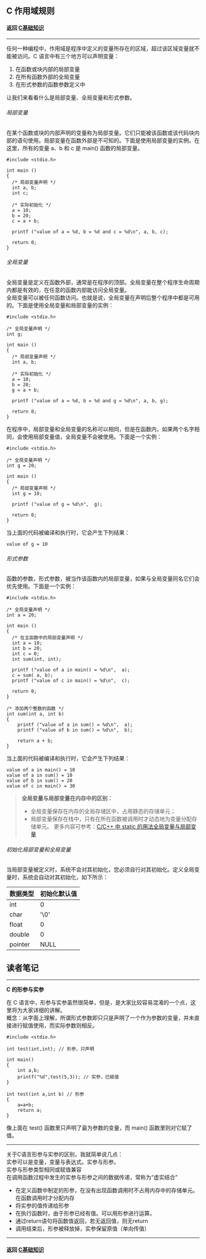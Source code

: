 ## C 作用域规则
#### 返回 [C基础知识](../C基础知识.md) 

***


任何一种编程中，作用域是程序中定义的变量所存在的区域，超过该区域变量就不能被访问。C 语言中有三个地方可以声明变量：
1. 在函数或块内部的局部变量
2. 在所有函数外部的全局变量
3. 在形式参数的函数参数定义中

让我们来看看什么是局部变量、全局变量和形式参数。  


###### 局部变量
在某个函数或块的内部声明的变量称为局部变量。它们只能被该函数或该代码块内部的语句使用。局部变量在函数外部是不可知的。下面是使用局部变量的实例。在这里，所有的变量 a、b 和 c 是 main() 函数的局部变量。
```
#include <stdio.h>
 
int main ()
{
  /* 局部变量声明 */
  int a, b;
  int c;
 
  /* 实际初始化 */
  a = 10;
  b = 20;
  c = a + b;
 
  printf ("value of a = %d, b = %d and c = %d\n", a, b, c);
 
  return 0;
}
```


###### 全局变量
全局变量是定义在函数外部，通常是在程序的顶部。全局变量在整个程序生命周期内都是有效的，在任意的函数内部能访问全局变量。  
全局变量可以被任何函数访问。也就是说，全局变量在声明后整个程序中都是可用的。下面是使用全局变量和局部变量的实例：  
```
#include <stdio.h>
 
/* 全局变量声明 */
int g;
 
int main ()
{
  /* 局部变量声明 */
  int a, b;
 
  /* 实际初始化 */
  a = 10;
  b = 20;
  g = a + b;
 
  printf ("value of a = %d, b = %d and g = %d\n", a, b, g);
 
  return 0;
}
```
在程序中，局部变量和全局变量的名称可以相同，但是在函数内，如果两个名字相同，会使用局部变量值，全局变量不会被使用。下面是一个实例：  
```
#include <stdio.h>
 
/* 全局变量声明 */
int g = 20;
 
int main ()
{
  /* 局部变量声明 */
  int g = 10;
 
  printf ("value of g = %d\n",  g);
 
  return 0;
}
```
当上面的代码被编译和执行时，它会产生下列结果：
```
value of g = 10
```


###### 形式参数
函数的参数，形式参数，被当作该函数内的局部变量，如果与全局变量同名它们会优先使用。下面是一个实例：
```
#include <stdio.h>
 
/* 全局变量声明 */
int a = 20;
 
int main ()
{
  /* 在主函数中的局部变量声明 */
  int a = 10;
  int b = 20;
  int c = 0;
  int sum(int, int);
 
  printf ("value of a in main() = %d\n",  a);
  c = sum( a, b);
  printf ("value of c in main() = %d\n",  c);
 
  return 0;
}
 
/* 添加两个整数的函数 */
int sum(int a, int b)
{
    printf ("value of a in sum() = %d\n",  a);
    printf ("value of b in sum() = %d\n",  b);
 
    return a + b;
}
```
当上面的代码被编译和执行时，它会产生下列结果：
```
value of a in main() = 10
value of a in sum() = 10
value of b in sum() = 20
value of c in main() = 30
```

> **全局变量与局部变量在内存中的区别：**  
> - 全局变量保存在内存的全局存储区中，占用静态的存储单元；
> - 局部变量保存在栈中，只有在所在函数被调用时才动态地为变量分配存储单元。
> 更多内容可参考：[C/C++ 中 static 的用法全局变量与局部变量]( https://www.runoob.com/w3cnote/cpp-static-usage.html )


###### 初始化局部变量和全局变量
当局部变量被定义时，系统不会对其初始化，您必须自行对其初始化。定义全局变量时，系统会自动对其初始化，如下所示：  

| 数据类型 | 初始化默认值 |
| --- | --- |
| int | 0 |
| char | '\0' |
| float | 0 |
| double | 0 |
| pointer | NULL |




## 读者笔记


***


**C 的形参与实参**  

在 C 语言中，形参与实参虽然很简单，但是，是大家比较容易混淆的一个点，这里将为大家详细的讲解。  
概念：从字面上理解，所谓形式参数即只只是声明了一个作为参数的变量，并未直接进行赋值使用，而实际参数则相反。
```
#include <stdio.h>

int test(int,int); // 形参，只声明

int main()
{
    int a,b;
    printf("%d",test(5,3)); // 实参，已赋值
}

int test(int a,int b) // 形参
{
    a=a+b;
    return a;
}
```
像上面在 test() 函数里只声明了最为参数的变量，而 main() 函数里则对它赋了值。


***


关于C语言形参与实参的区别，我就简单说几点：  
实参可以是变量，变量与表达式。实参与形参。  
实参与形参类型相同或赋值兼容  
在调用函数过程中发生的实参与形参之间的数据传递，常称为“虚实结合”  
- 在定义函数中制定的形参，在没有出现函数调用时不占用内存中的存储单元。在函数调用时才分配内存
- 将实参的值传递给形参
- 在执行函数时，由于形参已经有值。可以用形参进行运算。
- 通过return语句将函数值返回，若无返回值，则无return
- 调用结束后，形参被释放掉，实参保留原值（单向传值）


***


#### 返回 [C基础知识](../C基础知识.md)